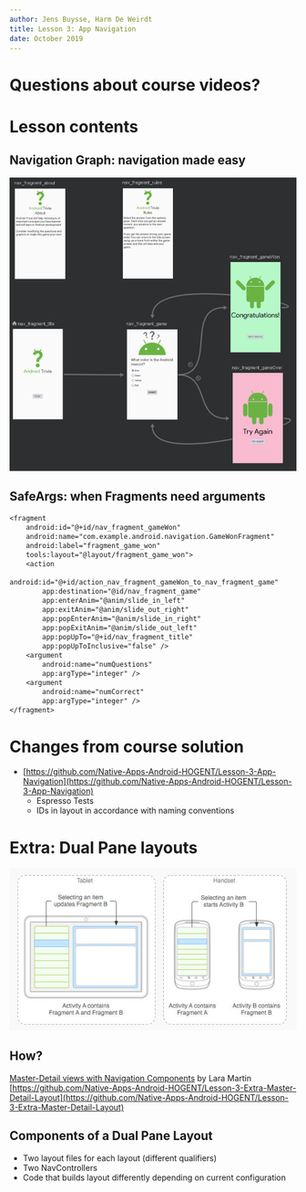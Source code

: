 ```yaml
---
author: Jens Buysse, Harm De Weirdt
title: Lesson 3: App Navigation
date: October 2019
---
```


# Questions about course videos?

# Lesson contents

## Navigation Graph: navigation made easy

![Navigation Graph Screenshot](assets/img/navigation_graph.PNG)

## SafeArgs: when Fragments need arguments

```
<fragment
    android:id="@+id/nav_fragment_gameWon"
    android:name="com.example.android.navigation.GameWonFragment"
    android:label="fragment_game_won"
    tools:layout="@layout/fragment_game_won">
    <action
        android:id="@+id/action_nav_fragment_gameWon_to_nav_fragment_game"
        app:destination="@id/nav_fragment_game"
        app:enterAnim="@anim/slide_in_left"
        app:exitAnim="@anim/slide_out_right"
        app:popEnterAnim="@anim/slide_in_right"
        app:popExitAnim="@anim/slide_out_left"
        app:popUpTo="@+id/nav_fragment_title"
        app:popUpToInclusive="false" />
    <argument
        android:name="numQuestions"
        app:argType="integer" />
    <argument
        android:name="numCorrect"
        app:argType="integer" />
</fragment>
```

# Changes from course solution

* [https://github.com/Native-Apps-Android-HOGENT/Lesson-3-App-Navigation](https://github.com/Native-Apps-Android-HOGENT/Lesson-3-App-Navigation)
    * Espresso Tests
    * IDs in layout in accordance with naming conventions

# Extra: Dual Pane layouts

![Example dual pane layouts](assets/img/dualpane.jpg)

## How?

[Master-Detail views with Navigation Components](https://proandroiddev.com/master-detail-views-with-navigation-components-a20405f31974) by Lara Martin
[https://github.com/Native-Apps-Android-HOGENT/Lesson-3-Extra-Master-Detail-Layout](https://github.com/Native-Apps-Android-HOGENT/Lesson-3-Extra-Master-Detail-Layout)

## Components of a Dual Pane Layout

* Two layout files for each layout (different qualifiers)
* Two NavControllers
* Code that builds layout differently depending on current configuration





